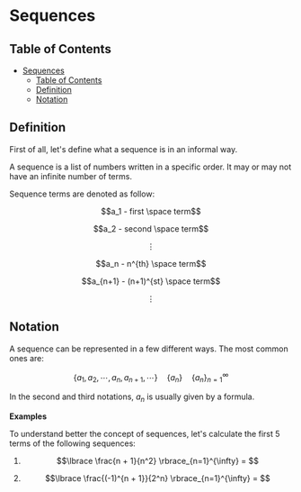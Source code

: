 # Sequences

## Table of Contents

- [Sequences](#sequences)
  - [Table of Contents](#table-of-contents)
  - [Definition](#definition)
  - [Notation](#notation)

## Definition

First of all, let's define what a sequence is in an informal way.

A sequence is a list of numbers written in a specific order. It may or may not have an infinite number of terms.

Sequence terms are denoted as follow:

$$a_1 - first \space term$$

$$a_2 - second \space term$$

$$\vdots$$

$$a_n - n^{th} \space term$$

$$a_{n+1} - (n+1)^{st} \space term$$

$$\vdots$$

## Notation

A sequence can be represented in a few different ways. The most common ones are:

$$\lbrace a_1, a_2, \cdots, a_n, a_{n+1}, \cdots \rbrace \quad \lbrace a_n \rbrace \quad \lbrace a_n \rbrace_{n=1}^{\infty}$$

In the second and third notations, $a_n$ is usually given by a formula.

**Examples**

To understand better the concept of sequences, let's calculate the first 5 terms of the following sequences:

1. $$\lbrace \frac{n + 1}{n^2} \rbrace_{n=1}^{\infty} = $$

2. $$\lbrace \frac{(-1)^{n + 1}}{2^n} \rbrace_{n=1}^{\infty} = $$